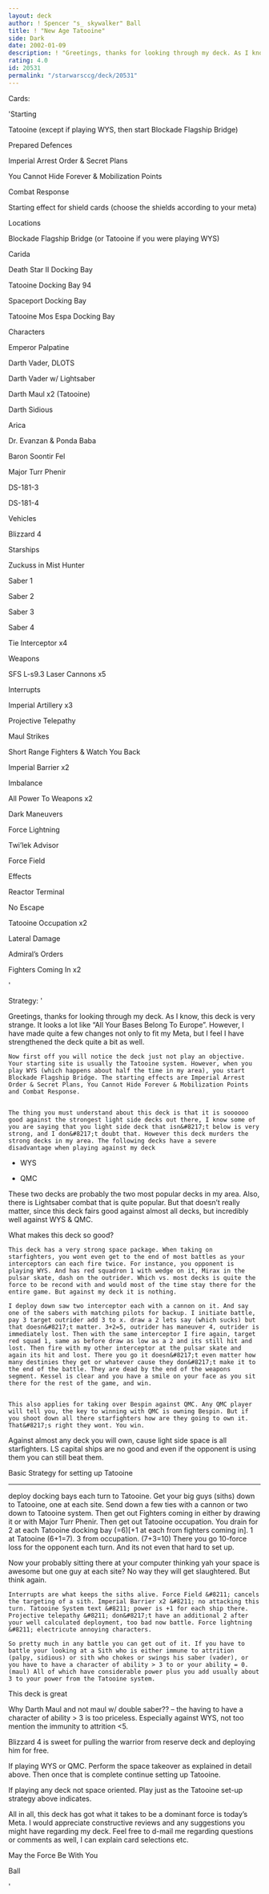 ```yaml
---
layout: deck
author: ! Spencer "s_ skywalker" Ball
title: ! "New Age Tatooine"
side: Dark
date: 2002-01-09
description: ! "Greetings, thanks for looking through my deck. As I know, this deck is very strange. It looks a lot like &#8220;All Your Bases Belong To Europe&#8221;. However, I have made quite a few changes not only to fit my Meta, but I feel I have strengthene"
rating: 4.0
id: 20531
permalink: "/starwarsccg/deck/20531"
---
```

Cards: 

'Starting

Tatooine (except if playing WYS, then start Blockade Flagship Bridge)

Prepared Defences

Imperial Arrest Order & Secret Plans

You Cannot Hide Forever & Mobilization Points

Combat Response

Starting effect for shield cards (choose the shields according to your meta)


Locations

Blockade Flagship Bridge (or Tatooine if you were playing WYS)

Carida

Death Star II Docking Bay

Tatooine Docking Bay 94

Spaceport Docking Bay

Tatooine Mos Espa Docking Bay


Characters

Emperor Palpatine

Darth Vader, DLOTS

Darth Vader w/ Lightsaber

Darth Maul x2 (Tatooine)

Darth Sidious

Arica

Dr. Evanzan & Ponda Baba

Baron Soontir Fel

Major Turr Phenir

DS-181-3

DS-181-4


Vehicles

Blizzard 4


Starships

Zuckuss in Mist Hunter

Saber 1

Saber 2

Saber 3

Saber 4

Tie Interceptor x4


Weapons

SFS L-s9.3 Laser Cannons x5


Interrupts

Imperial Artillery x3

Projective Telepathy

Maul Strikes

Short Range Fighters & Watch You Back

Imperial Barrier x2

Imbalance

All Power To Weapons x2

Dark Maneuvers

Force Lightning

Twi&#8217;lek Advisor

Force Field


Effects

Reactor Terminal 

No Escape

Tatooine Occupation x2

Lateral Damage


Admiral&#8217;s Orders

Fighters Coming In x2

'

Strategy: '

Greetings, thanks for looking through my deck. As I know, this deck is very strange. It looks a lot like &#8220;All Your Bases Belong To Europe&#8221;. However, I have made quite a few changes not only to fit my Meta, but I feel I have strengthened the deck quite a bit as well.


	Now first off you will notice the deck just not play an objective. Your starting site is usually the Tatooine system. However, when you play WYS (which happens about half the time in my area), you start Blockade Flagship Bridge. The starting effects are Imperial Arrest Order & Secret Plans, You Cannot Hide Forever & Mobilization Points and Combat Response.


	The thing you must understand about this deck is that it is soooooo good against the strongest light side decks out there, I know some of you are saying that you light side deck that isn&#8217;t below is very strong, and I don&#8217;t doubt that. However this deck murders the strong decks in my area. The following decks have a severe disadvantage when playing against my deck


-	WYS

-	QMC

These two decks are probably the two most popular decks in my area. Also, there is Lightsaber combat that is quite popular. But that doesn&#8217;t really matter, since this deck fairs good against almost all decks, but incredibly well against WYS & QMC.


What makes this deck so good? 

	This deck has a very strong space package. When taking on starfighters, you wont even get to the end of most battles as your interceptors can each fire twice. For instance, you opponent is playing WYS. And has red squadron 1 with wedge on it, Mirax in the pulsar skate, dash on the outrider. Which vs. most decks is quite the force to be recond with and would most of the time stay there for the entire game. But against my deck it is nothing. 

	I deploy down saw two interceptor each with a cannon on it. And say one of the sabers with matching pilots for backup. I initiate battle, pay 3 target outrider add 3 to x. draw a 2 lets say (which sucks) but that doesn&#8217;t matter. 3+2=5, outrider has maneuver 4, outrider is immediately lost. Then with the same interceptor I fire again, target red squad 1, same as before draw as low as a 2 and its still hit and lost. Then fire with my other interceptor at the pulsar skate and again its hit and lost. There you go it doesn&#8217;t even matter how many destinies they get or whatever cause they don&#8217;t make it to the end of the battle. They are dead by the end of the weapons segment. Kessel is clear and you have a smile on your face as you sit there for the rest of the game, and win.


	This also applies for taking over Bespin against QMC. Any QMC player will tell you, the key to winning with QMC is owning Bespin. But if you shoot down all there starfighters how are they going to own it. That&#8217;s right they wont. You win. 


Against almost any deck you will own, cause light side space is all starfighters. LS capital ships are no good and even if the opponent is using them you can still beat them. 


Basic Strategy for setting up Tatooine

*********************************************

deploy docking bays each turn to Tatooine. Get your big guys (siths) down to Tatooine, one at each site. Send down a few ties with a cannon or two down to Tatooine system. Then get out Fighters coming in either by drawing it or with Major Turr Phenir. Then get out Tatooine occupation. You drain for 2 at each Tatooine docking bay (=6)[+1 at each from fighters coming in]. 1 at Tatooine (6+1=7). 3 from occupation. (7+3=10) There you go 10-force loss for the opponent each turn. And its not even that hard to set up.


Now your probably sitting there at your computer thinking yah your space is awesome but one guy at each site? No way they will get slaughtered. But think again.

	Interrupts are what keeps the siths alive. Force Field &#8211; cancels the targeting of a sith. Imperial Barrier x2 &#8211; no attacking this turn. Tatooine System text &#8211; power is +1 for each ship there.  Projective telepathy &#8211; don&#8217;t have an additional 2 after your well calculated deployment, too bad now battle. Force lightning &#8211; electricute annoying characters. 

	So pretty much in any battle you can get out of it. If you have to battle your looking at a Sith who is either immune to attrition (palpy, sidious) or sith who chokes or swings his saber (vader), or you have to have a character of ability > 3 to or your ability = 0. (maul) All of which have considerable power plus you add usually about 3 to your power from the Tatooine system. 


This deck is great


Why Darth Maul and not maul w/ double saber?? &#8211; the having to have a character of ability > 3 is too priceless. Especially against WYS, not too mention the immunity to attrition <5.


Blizzard 4 is sweet for pulling the warrior from reserve deck and deploying him for free.


If playing WYS or QMC. Perform the space takeover as explained in detail above. Then once that is complete continue setting up Tatooine.


If playing any deck not space oriented. Play just as the Tatooine set-up strategy above indicates.


All in all, this deck has got what it takes to be a dominant force is today&#8217;s Meta. I would appreciate constructive reviews and any suggestions you might have regarding my deck. Feel free to d-mail me regarding questions or comments as well, I can explain card selections etc. 


May the Force Be With You


Ball




'
